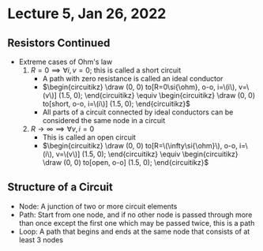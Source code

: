 # Lecture 5, Jan 26, 2022

## Resistors Continued

* Extreme cases of Ohm's law
	1. $R = 0 \implies \forall i, v = 0$; this is called a short circuit
		* A path with zero resistance is called an ideal conductor
		* $\begin{circuitikz} \draw (0, 0) to[R=0\si{\ohm}, o-o, i=\(i\), v=\(v\)] (1.5, 0); \end{circuitikz} \equiv \begin{circuitikz} \draw (0, 0) to[short, o-o, i=\(i\)] (1.5, 0); \end{circuitikz}$
		* All parts of a circuit connected by ideal conductors can be considered the same node in a circuit
	2. $R \to \infty \implies \forall v, i = 0$
		* This is called an open circuit
		* $\begin{circuitikz} \draw (0, 0) to[R=\(\infty\si{\ohm}\), o-o, i=\(i\), v=\(v\)] (1.5, 0); \end{circuitikz} \equiv \begin{circuitikz} \draw (0, 0) to[open, o-o] (1.5, 0); \end{circuitikz}$

## Structure of a Circuit

* Node: A junction of two or more circuit elements
* Path: Start from one node, and if no other node is passed through more than once except the first one which may be passed twice, this is a path
* Loop: A path that begins and ends at the same node that consists of at least 3 nodes

